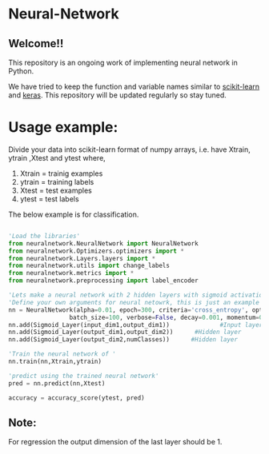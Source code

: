 # Neural-Network
## Welcome!!
This repository is an ongoing work of implementing neural network in Python.

We have tried to keep the function and variable names similar to [scikit-learn](http://scikit-learn.org/stable/) and [keras](https://keras.io/). This repository will be updated regularly so stay tuned.

# Usage example:
Divide your data into scikit-learn format of numpy arrays, i.e. have Xtrain, ytrain ,Xtest and ytest where,

1. Xtrain = trainig examples
2. ytrain = training labels
3. Xtest = test examples
4. ytest = test labels 


The below example is for classification.
```python

'Load the libraries'
from neuralnetwork.NeuralNetwork import NeuralNetwork
from neuralnetwork.Optimizers.optimizers import *
from neuralnetwork.Layers.layers import *
from neuralnetwork.utils import change_labels
from neuralnetwork.metrics import *
from neuralnetwork.preprocessing import label_encoder

'Lets make a neural network with 2 hidden layers with sigmoid activation'
'Define your own arguments for neural netowrk, this is just an example'
nn = NeuralNetwork(alpha=0.01, epoch=300, criteria='cross_entropy', optimizer='SGD',
                 batch_size=100, verbose=False, decay=0.001, momentum=0.0, random_seed=None)
nn.add(Sigmoid_Layer(input_dim1,output_dim1))              #Input layer
nn.add(Sigmoid_Layer(output_dim1,output_dim2))      #Hidden layer
nn.add(Sigmoid_Layer(output_dim2,numClasses))      #Hidden layer

'Train the neural network of '
nn.train(nn,Xtrain,ytrain)

'predict using the trained neural network'
pred = nn.predict(nn,Xtest)

accuracy = accuracy_score(ytest, pred)
```
## Note:
For regression the output dimension of the last layer should be 1.
